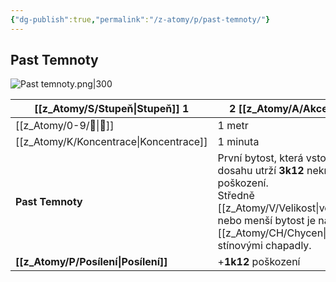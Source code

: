 ```yaml
---
{"dg-publish":true,"permalink":"/z-atomy/p/past-temnoty/"}
---
```


## Past Temnoty
![Past temnoty.png|300](/img/user/z_img/Past%20temnoty.png)

| [[z_Atomy/S/Stupeň\|Stupeň]] 1     | 2 [[z_Atomy/A/Akce\|Akce]]                                                                                                                                                                      |
| ---------------- | ------------------------------------------------------------------------------------------------------------------------------------------------------------------------------- |
| [[z_Atomy/0-9/🫱\|🫱]]           | 1 metr                                                                                                                                                                          |
| [[z_Atomy/K/Koncentrace\|Koncentrace]]  | 1 minuta                                                                                                                                                                        |
| **Past Temnoty** | První bytost, která vstoupí do dosahu utrží **3k12** nekrotického poškození. <br>Středně [[z_Atomy/V/Velikost\|velká]] nebo menší bytost je navíc [[z_Atomy/CH/Chycen\|Chycena]] stínovými chapadly. |
| **[[z_Atomy/P/Posílení\|Posílení]]** | +**1k12** poškození                                                                                                                                                             |
